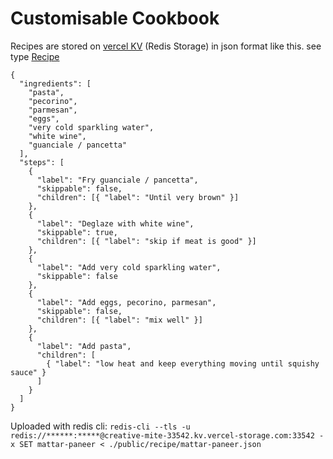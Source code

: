 # Customisable Cookbook

Recipes are stored on [vercel KV](https://vercel.com/docs/storage/vercel-kv) (Redis Storage) in json format like this. see type [Recipe](./src/types/Recipe.d.ts)

```
{
  "ingredients": [
    "pasta",
    "pecorino",
    "parmesan",
    "eggs",
    "very cold sparkling water",
    "white wine",
    "guanciale / pancetta"
  ],
  "steps": [
    {
      "label": "Fry guanciale / pancetta",
      "skippable": false,
      "children": [{ "label": "Until very brown" }]
    },
    {
      "label": "Deglaze with white wine",
      "skippable": true,
      "children": [{ "label": "skip if meat is good" }]
    },
    {
      "label": "Add very cold sparkling water",
      "skippable": false
    },
    {
      "label": "Add eggs, pecorino, parmesan",
      "skippable": false,
      "children": [{ "label": "mix well" }]
    },
    {
      "label": "Add pasta",
      "children": [
        { "label": "low heat and keep everything moving until squishy sauce" }
      ]
    }
  ]
}
```

Uploaded with redis cli:
`redis-cli --tls -u redis://******:*****@creative-mite-33542.kv.vercel-storage.com:33542 -x SET mattar-paneer < ./public/recipe/mattar-paneer.json`
